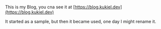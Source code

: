 This is my Blog, you cna see it at [https://blog.kukiel.dev](https://blog.kukiel.dev)

It started as a sample, but then it became used, one day I might rename it.
